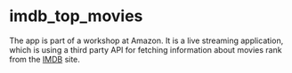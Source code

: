 # imdb_top_movies

The app is part of a workshop at Amazon. It is a live streaming application, which is using a third party API for fetching information about movies rank from the <a href="http://www.imdb.com/">IMDB</a> site. 

